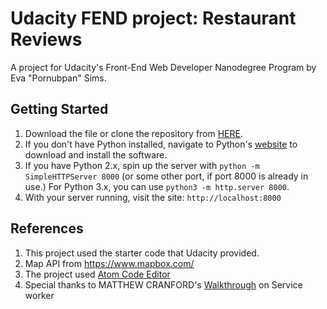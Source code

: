 


# Udacity FEND project: Restaurant Reviews

A project for Udacity's Front-End Web Developer Nanodegree Program by Eva "Pornubpan" Sims.

## Getting Started
1. Download the file or clone the repository from  [HERE](https://github.com/whanipoo/mws-restaurant-stage-1).
2. If you don't have Python installed, navigate to Python's [website](https://www.python.org/) to download and install the software.
3. If you have Python 2.x, spin up the server with `python -m SimpleHTTPServer 8000` (or some other port, if port 8000 is already in use.) For Python 3.x, you can use `python3 -m http.server 8000`.
4. With your server running, visit the site: `http://localhost:8000`

## References
1. This project used the starter code that Udacity provided.
2. Map API from https://www.mapbox.com/
3. The project used [Atom Code Editor](https://atom.io/)
4. Special thanks to MATTHEW CRANFORD's [Walkthrough](https://matthewcranford.com/restaurant-reviews-app-walkthrough-part-4-service-workers/) on Service worker
